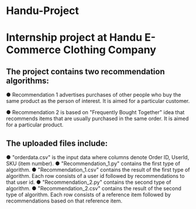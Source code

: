 # Handu-Project
# Internship project at Handu E-Commerce Clothing Company

## The project contains two recommendation algorithms:

● Recommendation 1 advertises purchases of other people who buy the same product as the person of interest.
    It is aimed for a particular customer.

● Recommendation 2 is based on "Frequently Bought Together" idea that recommends items that are usually purchased in the same order.
    It is aimed for a particular product.
    
## The uploaded files include:

● "orderdata.csv" is the input data where columns denote Order ID, UserId, SKU (item number).
● "Recommendation_1.py" contains the first type of algorithm.
● "Recommendation_1.csv" contains the result of the first type of algorithm. Each row consists of a user id followed by recommendations to that user id.
● "Recommendation_2.py" contains the second type of algorithm.
● "Recommendation_2.csv" contains the result of the second type of algorithm. Each row consists of a reference item followed by recommendations based on that reference item.
    

